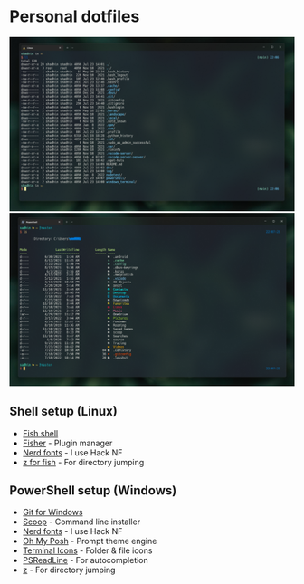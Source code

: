 # Personal dotfiles

<img src="img/Screenshot 2022-07-23 220621.png">
<img src="img/Screenshot 2022-07-23 220933.png">

## Shell setup (Linux)
* [Fish shell](https://fishshell.com/)
* [Fisher](https://github.com/jorgebucaran/fisher) - Plugin manager
* [Nerd fonts](https://github.com/ryanoasis/nerd-fonts) - I use Hack NF
* [z for fish](https://github.com/jethrokuan/z) - For directory jumping

## PowerShell setup (Windows)
* [Git for Windows](https://gitforwindows.org/)
* [Scoop](https://scoop.sh/) - Command line installer
* [Nerd fonts](https://github.com/ryanoasis/nerd-fonts) - I use Hack NF
* [Oh My Posh](https://ohmyposh.dev/) - Prompt theme engine
* [Terminal Icons](https://github.com/devblackops/Terminal-Icons) - Folder & file icons
* [PSReadLine](https://docs.microsoft.com/en-us/powershell/module/psreadline/?view=powershell-7.2) - For autocompletion
* [z](https://www.powershellgallery.com/packages/z/1.1.13) - For directory jumping